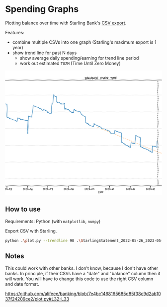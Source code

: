 # Spending Graphs

Plotting balance over time with Starling Bank's [CSV export](https://www.starlingbank.com/features/statements/).

Features:

- combine multiple CSVs into one graph (Starling's maximum export is 1 year)
- show trend line for past N days
  - show average daily spending/earning for trend line period
  - work out estimated `TUZM` (Time Until Zero Money)

![Screenshot of graph, showing balance over time](./images/graph_screenshot.png)

## How to use

Requirements: Python (with `matplotlib`, `numpy`)

Export CSV with Starling.

```bash
python .\plot.py --trendline 90 .\StarlingStatement_2022-05-26_2023-05-26.csv .\StarlingStatement_2023-05-26_2023-12-12.csv
```

## Notes

This could work with other banks. I don't know, because I don't have other banks. In principle, if their CSVs have a "date" and "balance" column then it will work. You will have to change this code to use the right CSV column and date format.

https://github.com/alifeee/banking/blob/7e4bc1468165685d85f38c9d2ab1037f24209ce2/plot.py#L32-L33
